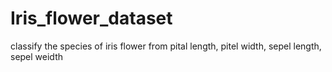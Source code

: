 # Iris_flower_dataset
classify the species of iris flower from pital length, pitel width, sepel length, sepel weidth
